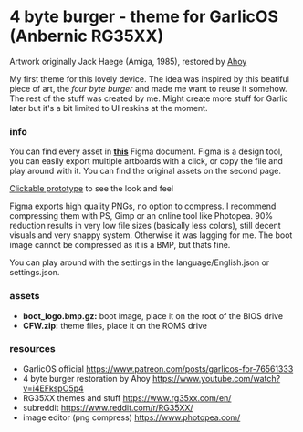 # 4 byte burger - theme for GarlicOS (Anbernic RG35XX)
Artwork originally Jack Haege (Amiga, 1985), restored by [Ahoy](https://www.youtube.com/watch?v=i4EFkspO5p4)

My first theme for this lovely device. The idea was inspired by this beatiful piece of art, the *four byte burger* and made me want to reuse it somehow. The rest of the stuff was created by me. 
Might create more stuff for Garlic later but it's a bit limited to UI reskins at the moment.  

### info

You can find every asset in [**this**](https://www.figma.com/file/BQiohG2Ppo6M1e43ptLCng/4-byte-burger---GarlicOS-theme?type=design&node-id=112%3A2997&mode=design&t=SbXIFdAbM2jWepDl-1) Figma document. Figma is a design tool, you can easily export multiple artboards with a click, or copy the file and play around with it. You can find the original assets on the second page.

[Clickable prototype](https://www.figma.com/proto/HuvDrqKj52SIWjSwNZUSnS/4-byte-burger---GarlicOS-theme-(Copy)?type=design&node-id=105-3316&t=Wto1ITMBY5g99vtd-0&scaling=scale-down&page-id=43%3A1304&starting-point-node-id=105%3A3316) to see the look and feel

Figma exports high quality PNGs, no option to compress. I recommend compressing them with PS, Gimp or an online tool like Photopea. 90% reduction results in very low file sizes (basically less colors), still decent visuals and very snappy system. Otherwise it was lagging for me. The boot image cannot be compressed as it is a BMP, but thats fine.

You can play around with the settings in the language/English.json or settings.json.

### assets
- **boot_logo.bmp.gz:** boot image, place it on the root of the BIOS drive
- **CFW.zip:** theme files, place it on the ROMS drive

### resources
- GarlicOS official https://www.patreon.com/posts/garlicos-for-76561333
- 4 byte burger restoration by Ahoy https://www.youtube.com/watch?v=i4EFkspO5p4
- RG35XX themes and stuff https://www.rg35xx.com/en/
- subreddit https://www.reddit.com/r/RG35XX/
- image editor (png compress) https://www.photopea.com/
